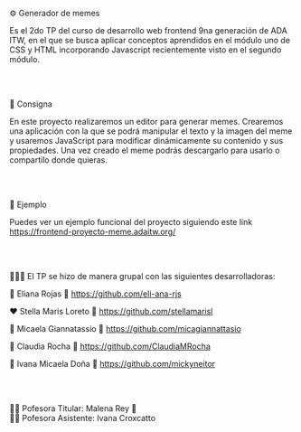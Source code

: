 ⚙️ Generador de memes 

Es el 2do TP del curso de desarrollo web frontend 9na generación de ADA ITW, en el que se busca aplicar 
conceptos aprendidos en el módulo uno de CSS y HTML incorporando Javascript recientemente visto en el segundo módulo.

<br>
<br>

📎 Consigna

En este proyecto realizaremos un editor para generar memes. Crearemos una aplicación con la que se podrá manipular el texto y la imagen del meme y usaremos JavaScript para modificar dinámicamente su contenido y sus propiedades. Una vez creado el meme podrás descargarlo para usarlo o compartilo donde quieras.

<br>
<br>

📌 Ejemplo

Puedes ver un ejemplo funcional del proyecto siguiendo este link https://frontend-proyecto-meme.adaitw.org/

<br>
<br>

👩🏽‍💻 El TP se hizo de manera grupal con las siguientes desarrolladoras: 

   💚 Eliana Rojas  👾 https://github.com/eli-ana-rjs

   ❤️ Stella Maris Loreto  👾 https://github.com/stellamarisl

   💙 Micaela Giannatassio  👾 https://github.com/micagiannattasio

   💜 Claudia Rocha  👾 https://github.com/ClaudiaMRocha

   💛 Ivana Micaela Doña  👾 https://github.com/mickyneitor
   
<br>
<br> 

👩‍🏫 Pofesora Titular: Malena Rey 👑
<br>
👩‍🏫 Pofesora Asistente: Ivana Croxcatto
